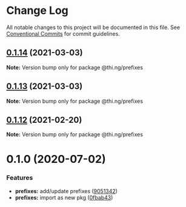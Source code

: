 # Change Log

All notable changes to this project will be documented in this file.
See [Conventional Commits](https://conventionalcommits.org) for commit guidelines.

## [0.1.14](https://github.com/thi-ng/umbrella/compare/@thi.ng/prefixes@0.1.13...@thi.ng/prefixes@0.1.14) (2021-03-03)

**Note:** Version bump only for package @thi.ng/prefixes





## [0.1.13](https://github.com/thi-ng/umbrella/compare/@thi.ng/prefixes@0.1.12...@thi.ng/prefixes@0.1.13) (2021-03-03)

**Note:** Version bump only for package @thi.ng/prefixes





## [0.1.12](https://github.com/thi-ng/umbrella/compare/@thi.ng/prefixes@0.1.11...@thi.ng/prefixes@0.1.12) (2021-02-20)

**Note:** Version bump only for package @thi.ng/prefixes





# 0.1.0 (2020-07-02)


### Features

* **prefixes:** add/update prefixes ([9051342](https://github.com/thi-ng/umbrella/commit/905134278b6a9d832669f2007b48142718ee964c))
* **prefixes:** import as new pkg ([0fbab43](https://github.com/thi-ng/umbrella/commit/0fbab43c9acbd89f01615672cadd964df7f9a5a3))

